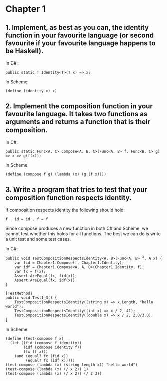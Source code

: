 # Chapter 1

## 1. Implement, as best as you can, the identity function in your favourite language (or second favourite if your favourite language happens to be Haskell).

In C#:
```
public static T Identity<T>(T x) => x;
```

In Scheme:
```
(define (identity x) x)
```

## 2. Implement the composition function in your favourite language. It takes two functions as arguments and returns a function that is their composition.

In C#:
```
public static Func<A, C> Compose<A, B, C>(Func<A, B> f, Func<B, C> g) => x => g(f(x));
```

In Scheme:
```
(define (compose f g) (lambda (x) (g (f x))))
```

## 3. Write a program that tries to test that your composition function respects identity.

If composition respects identity the following should hold:
```
f . id = id . f = f
```

Since compose produces a new function in both C# and Scheme, we cannot test whether this holds for all functions. The best we can do is write a unit test and some test cases.

In C#:
```
public void TestCompositionRespectsIdentity<A, B>(Func<A, B> f, A x) {
    var fid = Chapter1.Compose(f, Chapter1.Identity);
    var idf = Chapter1.Compose<A, A, B>(Chapter1.Identity, f);
    var fx = f(x);
    Assert.AreEqual(fx, fid(x));
    Assert.AreEqual(fx, idf(x));
}

[TestMethod]
public void Test1_3() {
    TestCompositionRespectsIdentity((string x) => x.Length, "hello world");
    TestCompositionRespectsIdentity((int x) => x / 2, 41);
    TestCompositionRespectsIdentity((double x) => x / 2, 2.0/3.0);
}
```

In Scheme:
```
(define (test-compose f x)
  (let ((fid (compose f identity))
        (idf (compose identity f))
        (fx (f x)))
    (and (equal? fx (fid x))
         (equal? fx (idf x)))))
(test-compose (lambda (x) (string-length x)) "hello world")
(test-compose (lambda (x) (/ x 2)) 1)
(test-compose (lambda (x) (/ x 2)) (/ 2 3))
```


